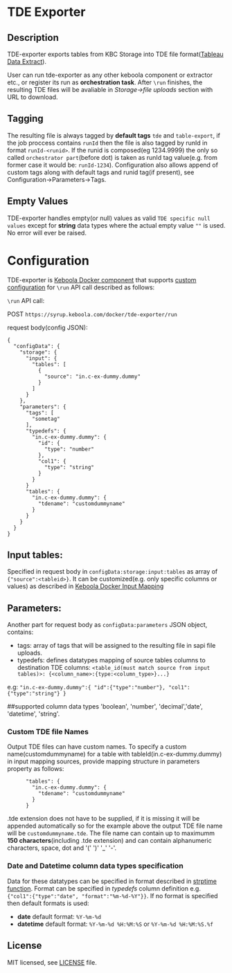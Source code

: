 # TDE Exporter

## Description

TDE-exporter exports tables from KBC Storage into TDE file format([Tableau Data Extract](http://www.tableau.com/about/blog/2014/7/understanding-tableau-data-extracts-part1)).

User can run tde-exporter as any other keboola component or extractor etc., or register its run as **orchestration task**. After `\run` finishes, the resulting TDE files will be avaliable in *Storage->file uploads* section with URL to download.

## Tagging
The resulting file is always tagged by **default tags** `tde` and `table-export`, if the job proccess contains `runId` then the file is also tagged by runId in format `runId-<runid>`. If the runid is composed(eg 1234.9999) the only so called `orchestrator part`(before dot) is taken as runId tag value(e.g. from former case it would be: `runId-1234`). Configuration also allows append of custom tags along with default tags and runid tag(if present), see Configuration->Parameters->Tags.

## Empty Values
TDE-exporter handles empty(or null) values as valid `TDE specific null values` except for **string** data types where the actual empty value `""` is used. No error will ever be raised.


# Configuration
TDE-exporter is [Keboola Docker component](https://github.com/keboola/docker-bundle) that supports [custom configuration](http://docs.kebooladocker.apiary.io/#reference/run/create-a-job/custom-configuration) for `\run` API call described as follows:

`\run` API call:

POST  `https://syrup.keboola.com/docker/tde-exporter/run`


request body(config JSON):

```
{
  "configData": {
    "storage": {
      "input": {
        "tables": [
          {
            "source": "in.c-ex-dummy.dummy"
          }
        ]
      }
    },
    "parameters": {
      "tags": [
        "sometag"
      ],
      "typedefs": {
        "in.c-ex-dummy.dummy": {
          "id": {
            "type": "number"
          },
          "col1": {
            "type": "string"
          }
        }
      }
      "tables": {
        "in.c-ex-dummy.dummy": {
          "tdename": "customdummyname"
        }
      }
    }
  }
}
```
## Input tables:
Specified in request body in `configData:storage:input:tables` as array of `{"source":<tableid>}`. It can be customized(e.g. only specific columns or values) as described in [Keboola Docker Input Mapping](https://github.com/keboola/docker-bundle/blob/master/ENVIRONMENT.md#input-mapping)
## Parameters:
Another part for request body as `configData:parameters` JSON object, contains:

* tags: array of tags that will be assigned to the resulting file in sapi file uploads.
* typedefs: defines datatypes mapping of source tables columns to destination TDE columns:  `<table_id(must match source from input tables)>: {<column_name>:{type:<column_type>}...}`

e.g:
`"in.c-ex-dummy.dummy":{
                   "id":{"type":"number"},
                            "col1": {"type":"string"}
        }`


##supported column data types
    'boolean', 'number', 'decimal','date', 'datetime', 'string'.
### Custom TDE file Names
 Output TDE files can have custom names. To specify a custom name(customdummyname) for a table with tableId(in.c-ex-dummy.dummy) in input mapping sources, provide mapping structure in parameters property as follows:
```
      "tables": {
        "in.c-ex-dummy.dummy": {
          "tdename": "customdummyname"
        }
      }
```
.tde extension does not have to be supplied, if it is missing it will be appended automatically so for the example above the output TDE file name will be `customdummyname.tde`. The file name can contain up to maximumm **150 characters**(including .tde extension) and can contain alphanumeric characters, space, dot and '(' ')' '_' '-'.

### Date and Datetime column data types specification
Data for these datatypes can be specified in format described in [strptime function](http://pubs.opengroup.org/onlinepubs/009695399/functions/strptime.html).  Format can be specified in *typedefs* column definition e.g. `{"col1":{"type":"date", "format":"%m-%d-%Y"}}`. If no format is specified then default formats is used:

* **date** default format: `%Y-%m-%d`
* **datetime** default format: `%Y-%m-%d %H:%M:%S` or `%Y-%m-%d %H:%M:%S.%f`

## License

MIT licensed, see [LICENSE](./LICENSE) file.
